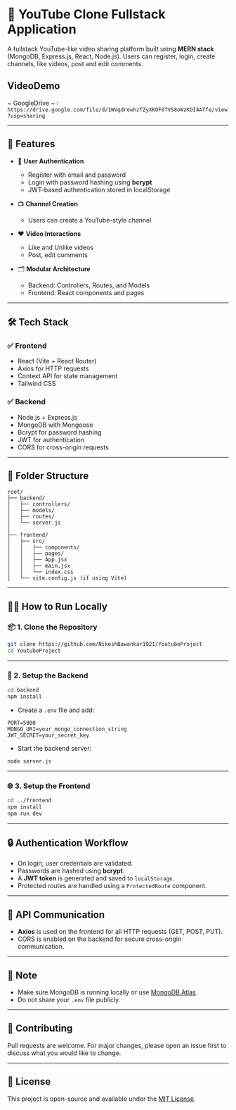 # 🎥 YouTube Clone Fullstack Application

A fullstack YouTube-like video sharing platform built using **MERN stack** (MongoDB, Express.js, React, Node.js). Users can register, login, create channels, like videos, post and edit comments.

## VideoDemo
~ GoogleDrive ~ : ```https://drive.google.com/file/d/1WVqdrewhzTZyXKOF0fVS8oWzKOI4ATfe/view?usp=sharing```

---

## 🚀 Features

- 🔐 **User Authentication**
  - Register with email and password
  - Login with password hashing using **bcrypt**
  - JWT-based authentication stored in localStorage

- 📺 **Channel Creation**
  - Users can create a YouTube-style channel

- ❤️ **Video Interactions**
  - Like and Unlike videos
  - Post, edit comments

- 🗂 **Modular Architecture**
  - Backend: Controllers, Routes, and Models
  - Frontend: React components and pages

---

## 🛠️ Tech Stack

### ✅ Frontend
- React (Vite + React Router)
- Axios for HTTP requests
- Context API for state management
- Tailwind CSS 

### ✅ Backend
- Node.js + Express.js
- MongoDB with Mongoose
- Bcrypt for password hashing
- JWT for authentication
- CORS for cross-origin requests

---

## 📁 Folder Structure

```
root/
├── backend/
│   ├── controllers/
│   ├── models/
│   ├── routes/
│   └── server.js
│
├── frontend/
│   ├── src/
│   │   ├── components/
│   │   ├── pages/
│   │   ├── App.jsx
│   │   ├── main.jsx
│   │   └── index.css
│   └── vite.config.js (if using Vite)
```

---

## 🧑‍💻 How to Run Locally

### 📦 1. Clone the Repository

```bash
git clone https://github.com/NikeshBawankar1921/YoutubeProject
cd YoutubeProject
```

---

### 🚀 2. Setup the Backend

```bash
cd backend
npm install
```

- Create a `.env` file and add:

```env
PORT=5000
MONGO_URI=your_mongo_connection_string
JWT_SECRET=your_secret_key
```

- Start the backend server:

```bash
node server.js
```

---

### 🌐 3. Setup the Frontend

```bash
cd ../frontend
npm install
npm run dev
```

---

## 🔒 Authentication Workflow

- On login, user credentials are validated.
- Passwords are hashed using **bcrypt**.
- A **JWT token** is generated and saved to `localStorage`.
- Protected routes are handled using a `ProtectedRoute` component.

---

## 📡 API Communication

- **Axios** is used on the frontend for all HTTP requests (GET, POST, PUT).
- CORS is enabled on the backend for secure cross-origin communication.

---

## 📌 Note

- Make sure MongoDB is running locally or use [MongoDB Atlas](https://www.mongodb.com/cloud/atlas).
- Do not share your `.env` file publicly.

---

## 🙌 Contributing

Pull requests are welcome. For major changes, please open an issue first to discuss what you would like to change.

---

## 📃 License

This project is open-source and available under the [MIT License](LICENSE).